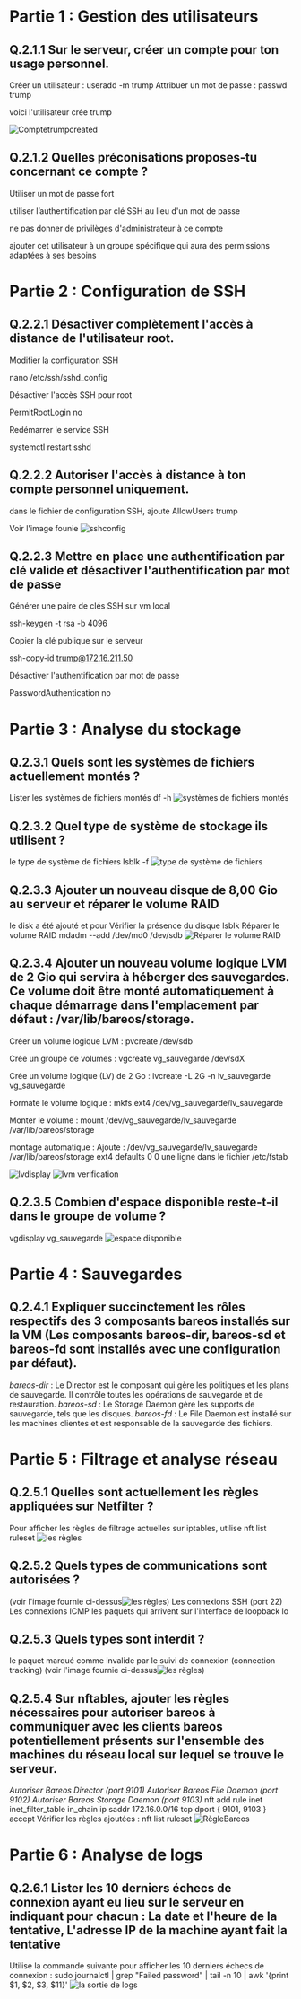 
# Partie 1 : Gestion des utilisateurs
## Q.2.1.1 Sur le serveur, créer un compte pour ton usage personnel.
Créer un utilisateur : useradd -m trump
Attribuer un mot de passe : passwd trump

voici l'utilisateur crée trump


![Comptetrumpcreated](https://github.com/AhmedNady90/ASRC-Checkpoint-3/blob/main/trumpCreated.PNG)
## Q.2.1.2 Quelles préconisations proposes-tu concernant ce compte ?
Utiliser un mot de passe fort 

utiliser l’authentification par clé SSH au lieu d'un mot de passe

ne pas donner de privilèges d'administrateur à ce compte

ajouter cet utilisateur à un groupe spécifique qui aura des permissions adaptées à ses besoins

# Partie 2 : Configuration de SSH
## Q.2.2.1 Désactiver complètement l'accès à distance de l'utilisateur root.
Modifier la configuration SSH

nano /etc/ssh/sshd_config

Désactiver l'accès SSH pour root 

PermitRootLogin no

Redémarrer le service SSH 

systemctl restart sshd
## Q.2.2.2 Autoriser l'accès à distance à ton compte personnel uniquement.
dans le fichier de configuration SSH, ajoute AllowUsers trump

Voir l'image founie
![sshconfig](https://github.com/AhmedNady90/ASRC-Checkpoint-3/blob/main/SSHCONFIG.PNG)
## Q.2.2.3 Mettre en place une authentification par clé valide et désactiver l'authentification par mot de passe
Générer une paire de clés SSH sur vm local

ssh-keygen -t rsa -b 4096

Copier la clé publique sur le serveur

ssh-copy-id trump@172.16.211.50

Désactiver l'authentification par mot de passe 

PasswordAuthentication no

# Partie 3 : Analyse du stockage
## Q.2.3.1 Quels sont les systèmes de fichiers actuellement montés ?
Lister les systèmes de fichiers montés
df -h
![systèmes de fichiers montés](https://github.com/AhmedNady90/ASRC-Checkpoint-3/blob/main/fichiermont%C3%A9s.PNG)
## Q.2.3.2 Quel type de système de stockage ils utilisent ?
le type de système de fichiers
lsblk -f
![type de système de fichiers](https://github.com/AhmedNady90/ASRC-Checkpoint-3/blob/main/type%20de%20syst%C3%A8me%20de%20fichiers.PNG)
## Q.2.3.3 Ajouter un nouveau disque de 8,00 Gio au serveur et réparer le volume RAID
le disk a été ajouté et pour Vérifier la présence du disque
lsblk
Réparer le volume RAID
mdadm --add /dev/md0 /dev/sdb
![Réparer le volume RAID](https://github.com/AhmedNady90/ASRC-Checkpoint-3/blob/main/raid%20reparer.PNG)
## Q.2.3.4 Ajouter un nouveau volume logique LVM de 2 Gio qui servira à héberger des sauvegardes. Ce volume doit être monté automatiquement à chaque démarrage dans l'emplacement par défaut : /var/lib/bareos/storage.
Créer un volume logique LVM : pvcreate /dev/sdb

Crée un groupe de volumes : vgcreate vg_sauvegarde /dev/sdX

Crée un volume logique (LV) de 2 Go : lvcreate -L 2G -n lv_sauvegarde vg_sauvegarde

Formate le volume logique : mkfs.ext4 /dev/vg_sauvegarde/lv_sauvegarde

Monter le volume : mount /dev/vg_sauvegarde/lv_sauvegarde /var/lib/bareos/storage

montage automatique : Ajoute : /dev/vg_sauvegarde/lv_sauvegarde /var/lib/bareos/storage ext4 defaults 0 0 une ligne dans le fichier /etc/fstab

![lvdisplay](https://github.com/AhmedNady90/ASRC-Checkpoint-3/blob/main/lvdisplay.PNG)
![lvm verification](https://github.com/AhmedNady90/ASRC-Checkpoint-3/blob/main/verficationlvm.PNG)

## Q.2.3.5 Combien d'espace disponible reste-t-il dans le groupe de volume ?
vgdisplay vg_sauvegarde 
![espace disponible](https://github.com/AhmedNady90/ASRC-Checkpoint-3/blob/main/espace%20disponible.PNG)
# Partie 4 : Sauvegardes
## Q.2.4.1 Expliquer succinctement les rôles respectifs des 3 composants bareos installés sur la VM (Les composants bareos-dir, bareos-sd et bareos-fd sont installés avec une configuration par défaut).
*bareos-dir* :
Le Director est le composant qui gère les politiques et les plans de sauvegarde. Il contrôle toutes les opérations de sauvegarde et de restauration.
*bareos-sd* :
Le Storage Daemon gère les supports de sauvegarde, tels que les disques.
*bareos-fd* :
Le File Daemon est installé sur les machines clientes et est responsable de la sauvegarde des fichiers.
# Partie 5 : Filtrage et analyse réseau
## Q.2.5.1 Quelles sont actuellement les règles appliquées sur Netfilter ?
Pour afficher les règles de filtrage actuelles sur iptables, utilise  nft list ruleset
![les règles](https://github.com/AhmedNady90/ASRC-Checkpoint-3/blob/main/nfr%C3%A8gles.PNG)
## Q.2.5.2 Quels types de communications sont autorisées ?
(voir l'image fournie ci-dessus![les règles](https://github.com/AhmedNady90/ASRC-Checkpoint-3/blob/main/nfr%C3%A8gles.PNG))
Les connexions SSH (port 22)
Les connexions ICMP 
les paquets qui arrivent sur l'interface de loopback lo
## Q.2.5.3 Quels types sont interdit ?
le paquet marqué comme invalide par le suivi de connexion (connection tracking) (voir l'image fournie ci-dessus![les règles](https://github.com/AhmedNady90/ASRC-Checkpoint-3/blob/main/nfr%C3%A8gles.PNG))
## Q.2.5.4 Sur nftables, ajouter les règles nécessaires pour autoriser bareos à communiquer avec les clients bareos potentiellement présents sur l'ensemble des machines du réseau local sur lequel se trouve le serveur.
*Autoriser Bareos Director (port 9101)* 
*Autoriser Bareos File Daemon (port 9102)* 
*Autoriser Bareos Storage Daemon (port 9103)* 
nft add rule inet inet_filter_table in_chain ip saddr 172.16.0.0/16 tcp dport { 9101, 9103 } accept
Vérifier les règles ajoutées : nft list ruleset
![RègleBareos](https://github.com/AhmedNady90/ASRC-Checkpoint-3/blob/main/r%C3%A8gleBareos.PNG)
# Partie 6 : Analyse de logs
## Q.2.6.1 Lister les 10 derniers échecs de connexion ayant eu lieu sur le serveur en indiquant pour chacun : La date et l'heure de la tentative, L'adresse IP de la machine ayant fait la tentative
Utilise la commande suivante pour afficher les 10 derniers échecs de connexion :
sudo journalctl | grep "Failed password" | tail -n 10 | awk '{print $1, $2, $3, $11}'
![la sortie de logs](https://github.com/AhmedNady90/ASRC-Checkpoint-3/blob/main/logs.PNG)
